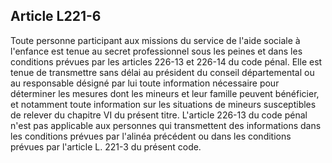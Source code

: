 ## Article L221-6

Toute personne participant aux missions du service de l'aide sociale à l'enfance est tenue au secret
professionnel sous les peines et dans les conditions prévues par les articles 226-13 et 226-14 du code pénal.
Elle est tenue de transmettre sans délai au président du conseil départemental ou au responsable désigné
par lui toute information nécessaire pour déterminer les mesures dont les mineurs et leur famille peuvent
bénéficier, et notamment toute information sur les situations de mineurs susceptibles de relever du chapitre
VI du présent titre. L'article 226-13 du code pénal n'est pas applicable aux personnes qui transmettent des
informations dans les conditions prévues par l'alinéa précédent ou dans les conditions prévues par l'article L.
221-3 du présent code.

